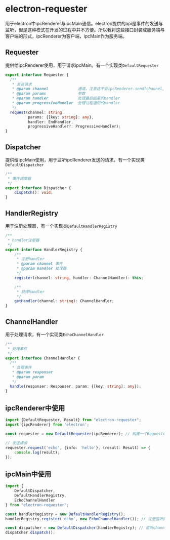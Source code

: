 # electron-requester
用于electron中ipcRenderer与ipcMain通信。electron提供的api是事件的发送与监听，但是这种模式在开发的过程中并不方便。所以我将这些接口封装成服务端与客户端的形式，ipcRenderer为客户端，ipcMain作为服务端。

## Requester
提供给ipcRenderer使用，用于请求ipcMain。有一个实现类`DefaultRequester`

```typescript
export interface Requester {
  /**
   * 发送请求
   * @param channel             通道。注意这不会ipcRenderer.send(channel, listener)中的通道，仅是一个参数
   * @param params              参数
   * @param handler             处理最后结果的handler
   * @param progressiveHandler  处理过程通知的handler
   */
  request(channel: string,
          params: {[key: string]: any},
          handler: EndHandler,
          progressiveHandler?: ProgressiveHandler);
}
```


## Dispatcher
提供给ipcMain使用，用于监听ipcRenderer发送的请求。有一个实现类`DefaultDispatcher`

```typescript
/**
 * 事件调度器
 */
export interface Dispatcher {
    dispatch(): void;
}
```

## HandlerRegistry
用于注册处理器，有一个实现类`DefaultHandlerRegistry`
```typescript
/**
 * handler注册器
 */
export interface HandlerRegistry {
    /**
     * 注册handler
     * @param channel 事件
     * @param handler 处理器
     */
    register(channel: string, handler: ChannelHandler): this;

    /**
     * 获得handler
     */
    getHandler(channel: string): ChannelHandler;
}
```
## ChannelHandler
用于处理请求，有一个实现类`EchoChannelHandler`
```typescript
/**
 * 处理事件
 */
export interface ChannelHandler {
  /**
   * 处理事件
   * @param responser
   * @param param
   */
  handle(responser: Responser, param: {[key: string]: any});
}
```

## ipcRenderer中使用
```typescript
import {DefaultRequester, Result} from "electron-requester";
import {ipcRenderer} from 'electron';

const requester = new DefaultRequester(ipcRenderer); // 构建一个Requester对象

// 发送请求
requester.request('echo', {info: 'hello'}, (result: Result) => {
    console.log(result);
});
```

## ipcMain中使用
```typescript
import {
    DefaultDispatcher,
    DefaultHandlerRegistry,
    EchoChannelHandler
} from "electron-requester";

const handlerRegistry = new DefaultHandlerRegistry();
handlerRegistry.register('echo', new EchoChannelHandler()); // 注册监听的channel

const dispatcher = new DefaultDispatcher(handlerRegistry); // 监听channel
dispatcher.dispatch();
```
